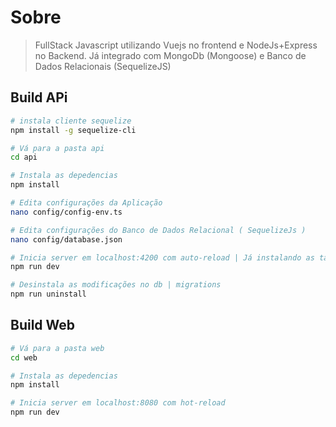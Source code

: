 # Sobre

> FullStack Javascript utilizando Vuejs no frontend e NodeJs+Express no Backend. Já integrado com MongoDb (Mongoose) e Banco de Dados Relacionais (SequelizeJS)

## Build APi

``` bash
# instala cliente sequelize 
npm install -g sequelize-cli

# Vá para a pasta api
cd api

# Instala as depedencias
npm install

# Edita configurações da Aplicação
nano config/config-env.ts

# Edita configurações do Banco de Dados Relacional ( SequelizeJs )
nano config/database.json

# Inicia server em localhost:4200 com auto-reload | Já instalando as tabelas no db
npm run dev

# Desinstala as modificações no db | migrations
npm run uninstall

```

## Build Web

``` bash
# Vá para a pasta web
cd web

# Instala as depedencias
npm install

# Inicia server em localhost:8080 com hot-reload
npm run dev

```